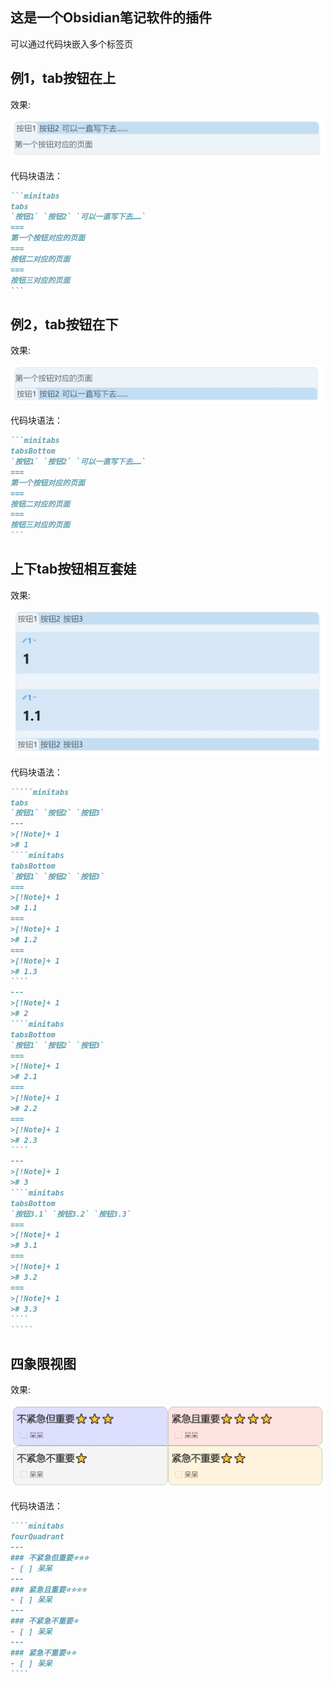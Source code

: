 ## 这是一个Obsidian笔记软件的插件

可以通过代码块嵌入多个标签页

## 例1，tab按钮在上

效果:

![Image 例一](https://raw.githubusercontent.com/ssjy1919/Obsidian-minitabs/HEAD/Screenshots/%E4%BE%8B%E4%B8%80.png)

  
代码块语法：

````md
```minitabs
tabs
`按钮1` `按钮2` `可以一直写下去……` 
===
第一个按钮对应的页面
===
按钮二对应的页面
===
按钮三对应的页面
```
````

## 例2，tab按钮在下

效果:

![Image 例二](https://raw.githubusercontent.com/ssjy1919/Obsidian-minitabs/HEAD/Screenshots/%E4%BE%8B%E4%BA%8C.png)

  
代码块语法：

````md
```minitabs
tabsBottom
`按钮1` `按钮2` `可以一直写下去……` 
===
第一个按钮对应的页面
===
按钮二对应的页面
===
按钮三对应的页面
```
````

## 上下tab按钮相互套娃

效果:

![Image 例三](https://raw.githubusercontent.com/ssjy1919/Obsidian-minitabs/HEAD/Screenshots/%E4%BE%8B%E4%B8%89.png)

代码块语法：

``````md
`````minitabs
tabs
`按钮1` `按钮2` `按钮3` 
---
>[!Note]+ 1
># 1
````minitabs
tabsBottom
`按钮1` `按钮2` `按钮3` 
===
>[!Note]+ 1
># 1.1
===
>[!Note]+ 1
># 1.2
===
>[!Note]+ 1
># 1.3
````
---
>[!Note]+ 1
># 2
````minitabs
tabsBottom
`按钮1` `按钮2` `按钮3` 
===
>[!Note]+ 1
># 2.1
===
>[!Note]+ 1
># 2.2
===
>[!Note]+ 1
># 2.3
````
---
>[!Note]+ 1
># 3
````minitabs
tabsBottom
`按钮3.1` `按钮3.2` `按钮3.3` 
===
>[!Note]+ 1
># 3.1
===
>[!Note]+ 1
># 3.2
===
>[!Note]+ 1
># 3.3
````
`````
``````

## 四象限视图

效果:

![四象限视图](https://raw.githubusercontent.com/ssjy1919/Obsidian-minitabs/HEAD/Screenshots/%E5%9B%9B%E8%B1%A1%E9%99%90%E8%A7%86%E5%9B%BE.png)

代码块语法：

`````md
````minitabs
fourQuadrant
---
### 不紧急但重要⭐⭐⭐
- [ ] 呆呆
---
### 紧急且重要⭐⭐⭐⭐
- [ ] 呆呆
---
### 不紧急不重要⭐
- [ ] 呆呆
---
### 紧急不重要⭐⭐
- [ ] 呆呆
````
`````